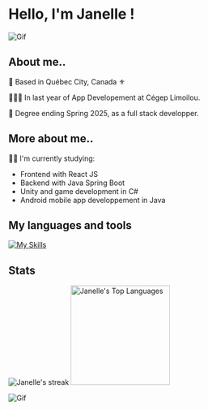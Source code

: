 
# Hello, I'm Janelle !
![Gif](https://static.wixstatic.com/media/265122_a8918477723c469abd0132476fb268ee~mv2.gif)


## About me..

  
📍  Based in Québec City, Canada ⚜

👩🏻‍💻 In last year of App Developement at Cégep Limoilou.

📅 Degree ending Spring 2025, as a full stack developper. 



## More about me..
👩‍💻 I'm currently studying:
- Frontend with React JS
- Backend with Java Spring Boot
- Unity and game development in C#
- Android mobile app developpement in Java


##  My languages and tools
[![My Skills](https://skillicons.dev/icons?i=js,html,css,react,bootstrap,cs,dotnet,figma,github,idea,java,spring,jquery,materialui,mysql,php,unity,visualstudio,vite,maven,vscode,webstorm,postman,rider,phpstorm,npm,windows,git,bitbucket,kotlin)](https://skillicons.dev) 

## Stats 
<img alt="Janelle's streak" src="http://github-readme-streak-stats.herokuapp.com?user=jajanel&theme=monokai&hide_border=true&date_format=j%20M%5B%20Y%5D&background=1F222E&stroke=FFFFFF&currStreakLabel=FFE8D1&sideLabels=FFE8D1&ring=68C3D4&fire=568EA3&currStreakNum=FFFFFF&sideNums=68C3D4"/> <img alt="Janelle's Top Languages" src="https://github-readme-stats.vercel.app/api/top-langs?username=jajanel&langs_count=8&layout=compact&theme=react&bg_color=1F222E&title_color=68C3D4&icon_color=F8D866&border_color=1F222E" height="196px"/>



![Gif](https://cdn.weasyl.com/static/media/2c/a5/b0/2ca5b04a88f99b48345e9234aa279187d7e37609ec9b90792ecb4d0c3d07f8db.gif)

